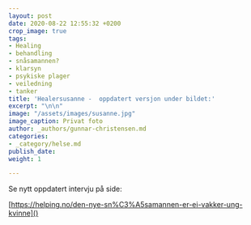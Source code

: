 ```yaml
---
layout: post
date: 2020-08-22 12:55:32 +0200
crop_image: true
tags:
- Healing
- behandling
- snåsamannen?
- klarsyn
- psykiske plager
- veiledning
- tanker
title: 'Healersusanne -  oppdatert versjon under bildet:'
excerpt: "\n\n"
image: "/assets/images/susanne.jpg"
image_caption: Privat foto
author: _authors/gunnar-christensen.md
categories:
- _category/helse.md
publish_date: 
weight: 1

---
```

Se nytt oppdatert intervju på side:

[https://helping.no/den-nye-sn%C3%A5samannen-er-ei-vakker-ung-kvinne]()